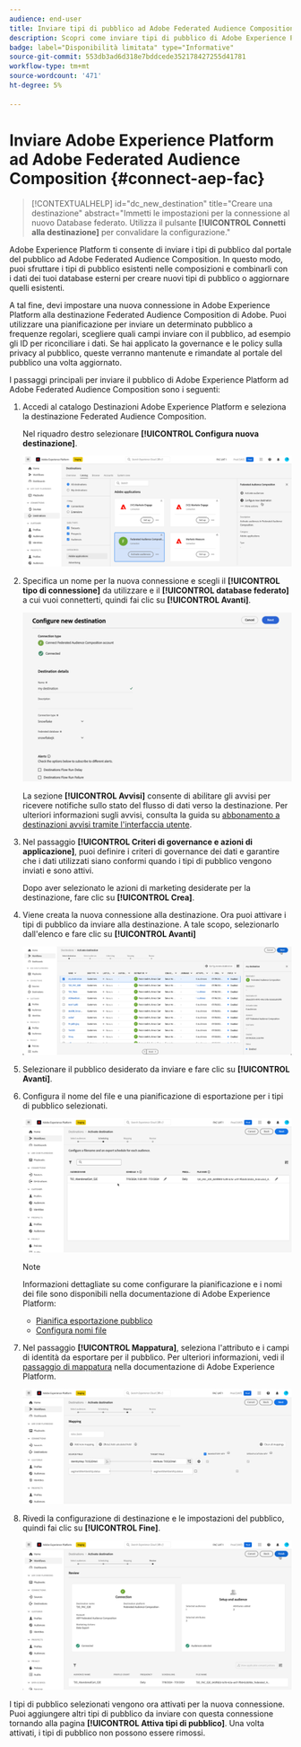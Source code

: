 ```yaml
---
audience: end-user
title: Inviare tipi di pubblico ad Adobe Federated Audience Composition
description: Scopri come inviare tipi di pubblico di Adobe Experience Platform a Federated Audience Composition
badge: label="Disponibilità limitata" type="Informative"
source-git-commit: 553db3ad6d318e7bddcede352178427255d41781
workflow-type: tm+mt
source-wordcount: '471'
ht-degree: 5%

---
```


# Inviare Adobe Experience Platform ad Adobe Federated Audience Composition {#connect-aep-fac}

>[!CONTEXTUALHELP]
>id="dc_new_destination"
>title="Creare una destinazione"
>abstract="Immetti le impostazioni per la connessione al nuovo Database federato. Utilizza il pulsante **[!UICONTROL Connetti alla destinazione]** per convalidare la configurazione."

Adobe Experience Platform ti consente di inviare i tipi di pubblico dal portale del pubblico ad Adobe Federated Audience Composition. In questo modo, puoi sfruttare i tipi di pubblico esistenti nelle composizioni e combinarli con i dati dei tuoi database esterni per creare nuovi tipi di pubblico o aggiornare quelli esistenti.

A tal fine, devi impostare una nuova connessione in Adobe Experience Platform alla destinazione Federated Audience Composition di Adobe. Puoi utilizzare una pianificazione per inviare un determinato pubblico a frequenze regolari, scegliere quali campi inviare con il pubblico, ad esempio gli ID per riconciliare i dati. Se hai applicato la governance e le policy sulla privacy al pubblico, queste verranno mantenute e rimandate al portale del pubblico una volta aggiornato.

I passaggi principali per inviare il pubblico di Adobe Experience Platform ad Adobe Federated Audience Composition sono i seguenti:

1. Accedi al catalogo Destinazioni Adobe Experience Platform e seleziona la destinazione Federated Audience Composition.

   Nel riquadro destro selezionare **[!UICONTROL Configura nuova destinazione]**.

   ![](assets/destination-new.png)

1. Specifica un nome per la nuova connessione e scegli il **[!UICONTROL tipo di connessione]** da utilizzare e il **[!UICONTROL database federato]** a cui vuoi connetterti, quindi fai clic su **[!UICONTROL Avanti]**.

   ![](assets/destination-configure.png)

   La sezione **[!UICONTROL Avvisi]** consente di abilitare gli avvisi per ricevere notifiche sullo stato del flusso di dati verso la destinazione. Per ulteriori informazioni sugli avvisi, consulta la guida su [abbonamento a destinazioni avvisi tramite l&#39;interfaccia utente](../../ui/alerts.md).

1. Nel passaggio **[!UICONTROL Criteri di governance e azioni di applicazione]**, puoi definire i criteri di governance dei dati e garantire che i dati utilizzati siano conformi quando i tipi di pubblico vengono inviati e sono attivi.

   Dopo aver selezionato le azioni di marketing desiderate per la destinazione, fare clic su **[!UICONTROL Crea]**.

1. Viene creata la nuova connessione alla destinazione. Ora puoi attivare i tipi di pubblico da inviare alla destinazione. A tale scopo, selezionarlo dall&#39;elenco e fare clic su **[!UICONTROL Avanti]**

   ![](assets/destination-activate.png)

1. Selezionare il pubblico desiderato da inviare e fare clic su **[!UICONTROL Avanti]**.

1. Configura il nome del file e una pianificazione di esportazione per i tipi di pubblico selezionati.

   ![](assets/destination-schedule.png)

   >[!NOTE]
   >
   >Informazioni dettagliate su come configurare la pianificazione e i nomi dei file sono disponibili nella documentazione di Adobe Experience Platform:
   >* [Pianifica esportazione pubblico](https://experienceleague.adobe.com/en/docs/experience-platform/destinations/ui/activate/activate-batch-profile-destinations#scheduling)
   >* [Configura nomi file](https://experienceleague.adobe.com/en/docs/experience-platform/destinations/ui/activate/activate-batch-profile-destinations#configure-file-names)

1. Nel passaggio **[!UICONTROL Mappatura]**, seleziona l&#39;attributo e i campi di identità da esportare per il pubblico. Per ulteriori informazioni, vedi il [passaggio di mappatura](https://experienceleague.adobe.com/en/docs/experience-platform/destinations/ui/activate/activate-batch-profile-destinations#mapping) nella documentazione di Adobe Experience Platform.

   ![](assets/destination-attributes.png)

1. Rivedi la configurazione di destinazione e le impostazioni del pubblico, quindi fai clic su **[!UICONTROL Fine]**.

   ![](assets/destination-review.png)

I tipi di pubblico selezionati vengono ora attivati per la nuova connessione. Puoi aggiungere altri tipi di pubblico da inviare con questa connessione tornando alla pagina **[!UICONTROL Attiva tipi di pubblico]**. Una volta attivati, i tipi di pubblico non possono essere rimossi.
